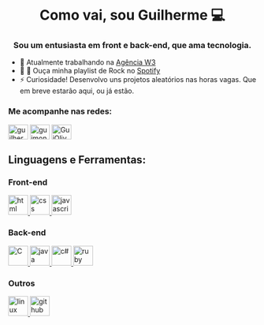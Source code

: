<h1 align="center">Como vai, sou Guilherme 💻</h1>
<h3 align="center">Sou um entusiasta em front e back-end, que ama tecnologia.</h3>

- 💼 Atualmente trabalhando na [Agência W3](https://www.agenciaw3.digital/)
- 🤘 🎵 Ouça minha playlist de Rock no [Spotify](https://open.spotify.com/playlist/1idqs3aJhTPP8HoP90HJte)
- ⚡ Curiosidade! Desenvolvo uns projetos aleatórios nas horas vagas. Que em breve estarão aqui, ou já estão.

<h3 align="left">Me acompanhe nas redes:</h3>
<p align="left">
<a href="https://www.linkedin.com/in/guilherme-moncao" target="blank"><img align="center"
src="https://www.flaticon.com/svg/vstatic/svg/174/174857.svg?token=exp=1612733129~hmac=dc7e4d96f8c4558fe0a025b0835f2f7b" alt="guilherme-moncao" height="30" width="40" /></a>
<a href="https://www.instagram.com/guimoncao27" target="blank"><img align="center"
src="https://www.flaticon.com/svg/vstatic/svg/2111/2111463.svg?token=exp=1612733471~hmac=085451f6ea1564f7a32c6c3af03bb6b0" alt="guimoncao27" height="30" width="40" /></a>
<a href="https://t.me/GuiOliver" target="blank"><img align="center"
src="https://www.flaticon.com/svg/vstatic/svg/2111/2111646.svg?token=exp=1612733663~hmac=8405344b20a3e547c05b55926eedce0f" alt="GuiOliver" height="30" width="40" /></a>
</p>

<h2 align="left">Linguagens e Ferramentas:</h2>
<h3 align="left">Front-end</h3>

<a href="https://www.w3schools.com/html/" target="_blank"> <img src="https://www.flaticon.com/svg/vstatic/svg/1216/1216733.svg?token=exp=1612793612~hmac=c6bff2dfc1a3ed4c89289f3076a06df7" alt="html" width="40" height="40"/> </a> 
<a href="https://www.w3schools.com/css/" target="_blank"> <img src="https://www.flaticon.com/svg/vstatic/svg/732/732190.svg?token=exp=1612793784~hmac=f9d7c592bf11ae183b81f1312a7edc9b" alt="css" width="40" height="40"/> </a> 
<a href="https://www.w3schools.com/js/" target="_blank"> <img src="https://cdn.icon-icons.com/icons2/2108/PNG/512/javascript_icon_130900.png" alt="javascript" width="40" height="40"/> </a> 

<h3 align="left">Back-end</h3>

<a href="https://docs.microsoft.com/pt-br/cpp/c-language/?view=msvc-160" target="_blank"> <img src="https://cdn.icon-icons.com/icons2/2415/PNG/512/c_plain_logo_icon_146610.png" alt="C" width="40" height="40"/> </a> 
<a href="https://docs.oracle.com/en/java/javase/15/" target="_blank"> <img src="https://www.flaticon.com/svg/vstatic/svg/226/226777.svg?token=exp=1612735015~hmac=9c706f913845a9342b6166c45b551521" alt="java" width="40" height="40"/> </a> 
<a href="https://docs.microsoft.com/pt-br/dotnet/csharp/" target="_blank"> <img src="https://cdn.icon-icons.com/icons2/2415/PNG/512/csharp_original_logo_icon_146578.png" alt="c#" width="40" height="40"/> </a>
<a href="https://www.ruby-lang.org/pt/" target="_blank"> <img src="https://cdn.icon-icons.com/icons2/2107/PNG/512/file_type_ruby_icon_130186.png" alt="ruby" width="40" height="40"/> </a>

<h3 align="left">Outros</h3>

<a href="https://www.linux.org/" target="_blank"> <img src="https://cdn.icon-icons.com/icons2/46/PNG/128/linux_penguin_animal_9362.png" alt="linux" width="40" height="40"/> </a> 
<a href="https://github.com/" target="_blank"> <img src="https://cdn.icon-icons.com/icons2/936/PNG/512/github-logo_icon-icons.com_73546.png" alt="github" width="40" height="40"/> </a> 

</p>
